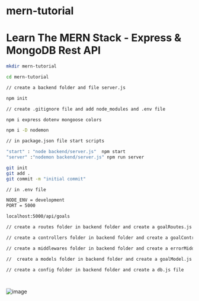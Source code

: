 # mern-tutorial
# Learn The MERN Stack - Express & MongoDB Rest API

```bash
mkdir mern-tutorial 

cd mern-tutorial 

// create a backend folder and file server.js

npm init

// create .gitignore file and add node_modules and .env file 

npm i express dotenv mongoose colors 

npm i -D nodemon 

// in package.json file start scripts 

"start" : "node backend/server.js"  npm start 
"server" :"nodemon backend/server.js" npm run server 

git init 
git add .
git commit -m "initial commit"

// in .env file 

NODE_ENV = development 
PORT = 5000 

localhost:5000/api/goals 

// create a routes folder in backend folder and create a goalRoutes.js file 

// create a controllers folder in backend folder and create a goalController.js file 

// create a middlewares folder in backend folder and create a errorMiddleware.js file 

//  create a models folder in backend folder and create a goalModel.js file 

// create a config folder in backend folder and create a db.js file

 

```

![image](https://user-images.githubusercontent.com/66215236/213087218-72cab34a-5036-4011-a552-59bc0223b784.png)




